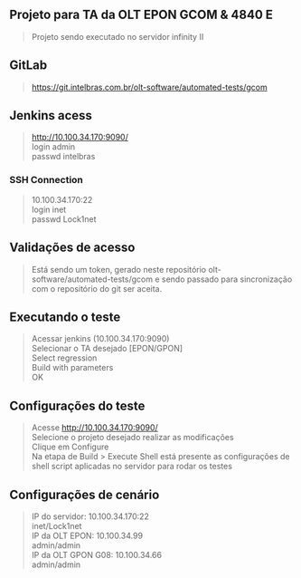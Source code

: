 ## Projeto para TA da OLT EPON GCOM & 4840 E ##

> Projeto sendo executado no servidor infinity II

## GitLab ##

> https://git.intelbras.com.br/olt-software/automated-tests/gcom

## Jenkins acess ##

> http://10.100.34.170:9090/ \
> login admin\
> passwd intelbras

### SSH Connection ###

> 10.100.34.170:22 \
> login inet \
> passwd Lock1net

## Validações  de acesso ##
> Está sendo um token, gerado neste repositório olt-software/automated-tests/gcom e sendo passado para sincronização com o repositório do git ser aceita.

## Executando o teste ##
> Acessar jenkins (10.100.34.170:9090) \
> Selecionar o TA desejado [EPON/GPON] \
> Select regression \
> Build with parameters \
> OK

## Configurações do teste ##
> Acesse http://10.100.34.170:9090/ \
> Selecione o projeto desejado realizar as modificações \
> Clique em Configure \
> Na etapa de Build > Execute Shell está presente as configurações de shell script aplicadas no servidor para rodar os testes

## Configurações de cenário ##

> IP do servidor:  10.100.34.170:22 \
> inet/Lock1net \
> IP da OLT EPON: 10.100.34.99 \
> admin/admin \
> IP da OLT GPON G08: 10.100.34.66 \
> admin/admin
